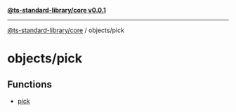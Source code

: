 [**@ts-standard-library/core v0.0.1**](../../README.md)

***

[@ts-standard-library/core](../../modules.md) / objects/pick

# objects/pick

## Functions

- [pick](functions/pick.md)
